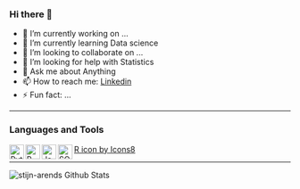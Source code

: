 ### Hi there 👋


- 🔭 I’m currently working on ... 
- 🌱 I’m currently learning Data science
- 👯 I’m looking to collaborate on ...
- 🤔 I’m looking for help with Statistics
- 💬 Ask me about Anything
- 📫 How to reach me: [Linkedin](https://www.linkedin.com/in/stijn-arends-aba5961a1/)
- ⚡ Fun fact: ...

---
### Languages and Tools

<img align="left" alt="Python" width="26px" src="https://img.icons8.com/color/48/000000/python--v1.png"/>
<img align="left" alt="R" width="26px" src="https://img.icons8.com/external-becris-flat-becris/64/000000/external-r-data-science-becris-flat-becris.png"/>
<img align="left" alt="Java" width="26px" src="https://img.icons8.com/ios/64/000000/java-coffee-cup-logo--v1.png"/>
<img align="left" alt="SQL" width="26px" src="https://img.icons8.com/ios/64/000000/sql.png"/>
<a align="left "href="https://icons8.com/icon/ddMdoLrkgZkC/r">R icon by Icons8</a>

---

<img align="left" alt="stijn-arends Github Stats" src="https://github-readme-stats.vercel.app/api?username=stijn-arends&theme=gotham&show_icons=true&hide_border=true"/>
